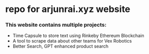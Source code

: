 # repo for arjunrai.xyz website

### This website contains multiple projects:  
- Time Capsule to store text using Rinkeby Ethereum Blockchain  
- A tool to scrape data about other teams for Vex Robotics  
- Better Search, GPT enhanced product search  
